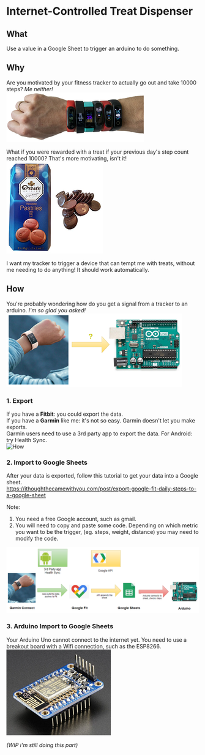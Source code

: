 # Internet-Controlled Treat Dispenser
  
## What
Use a value in a Google Sheet to trigger an arduino to do something.  
  
  
## Why
Are you motivated by your fitness tracker to actually go out and take 10000 steps? *Me neither!*  
![Why](Assets/img.trackers.png)  

What if you were rewarded with a treat if your previous day's step count reached 10000? That's more motivating, isn't it!  
![Why](Assets/img.chocolate.png)  
  
I want my tracker to trigger a device that can tempt me with treats, without me needing to do anything! It should work automatically.  
  
  
## How
You're probably wondering how do you get a signal from a tracker to an arduino. *I'm so glad you asked!*  
![How](Assets/img.watch_to_arduino.png)  
  
  
### 1. Export
If you have a **Fitbit**: you could export the data.  
If you have a **Garmin** like me: it's not so easy. Garmin doesn't let you make exports.  
Garmin users need to use a 3rd party app to export the data. For Android: try Health Sync.  
![How](Assets/img.health_sync.png)  
  
### 2. Import to Google Sheets
After your data is exported, follow this tutorial to get your data into a Google sheet.  
https://ithoughthecamewithyou.com/post/export-google-fit-daily-steps-to-a-google-sheet  
  
Note:  
1. You need a free Google account, such as gmail.  
2. You will need to copy and paste some code. Depending on which metric you want to be the trigger, (eg. steps, weight, distance) you may need to modify the code.  
  
![How](Assets/img.the_data_chain.png)  
  
### 3. Arduino Import to Google Sheets
Your Arduino Uno cannot connect to the internet yet. You need to use a breakout board with a Wifi connection, such as the ESP8266.  
![How](Assets/img.esp8266.png)  
  
*(WIP i'm still doing this part)*  



